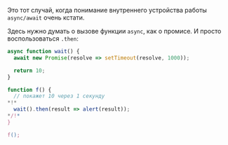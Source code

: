
Это тот случай, когда понимание внутреннего устройства работы `async/await` очень кстати.

Здесь нужно думать о вызове функции `async`, как о промисе. И просто воспользоваться `.then`:
```js run
async function wait() {
  await new Promise(resolve => setTimeout(resolve, 1000));

  return 10;
}

function f() {
  // покажет 10 через 1 секунду
*!*
  wait().then(result => alert(result));
*/!*
}

f();
```

